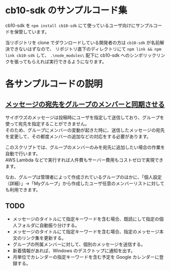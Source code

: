 # cb10-sdk のサンプルコード集

cb10-sdk を `npm install cb10-sdk` にて使っているユーザ向けにサンプルコードを保管しています。

当リポジトリを clone でダウンロードしている開発者の方は `cb10-sdk` が名前解決できないはずなので、
リポジトリ直下のディレクトリにて `npm link && npm link cb10-sdk` して、 `.\node_modules\` 配下に cb10-sdk へのシンボリックリンクを張ってもらえれば実行できるようになります。

# 各サンプルコードの説明

## [メッセージの宛先をグループのメンバーと同期させる](./sync_message_receivers_with_group_id/main.mjs)

サイボウズのメッセージは投稿時にユーザを指定して送信しており、グループを使って宛先を指定することができません。  
そのため、グループにメンバーの変動が起きた時に、送信したメッセージの宛先を変更して、その都度メンバーの追加などの対応をする必要があります。

このスクリプトでは、グループのメンバーのみを宛先に追加したい場合の作業を自動で行います。  
AWS Lambda などで実行すれば人件費もサーバー費用もコストゼロで実現できます。

なお、グループは管理者によって作成されているグループのほかに、「個人設定（詳細）」→「Myグループ」から作成したユーザ任意のメンバーリストに対しても利用できます。

## TODO

- メッセージのタイトルにて指定キーワードを含む場合、既読にして指定の個人フォルダに自動振り分けする。
- メッセージのタイトルにて指定キーワードを含む場合、指定のメッセージ本文のリンク集を更新する。
- グループの所属メンバーに対して、個別のメッセージを送信する。
- 新着情報があれば、Windows のデスクトップに通知を出す。
- 月単位でカレンダーの指定キーワードを含む予定を Google カレンダーに登録する。
